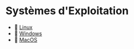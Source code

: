 # Systèmes d'Exploitation

- 📁 [Linux](/OS/Linux/linux.md)
- 📁 [Windows](/OS/Windows/windows.md)
- 📁 [MacOS](/OS/MacOS/macos.md)